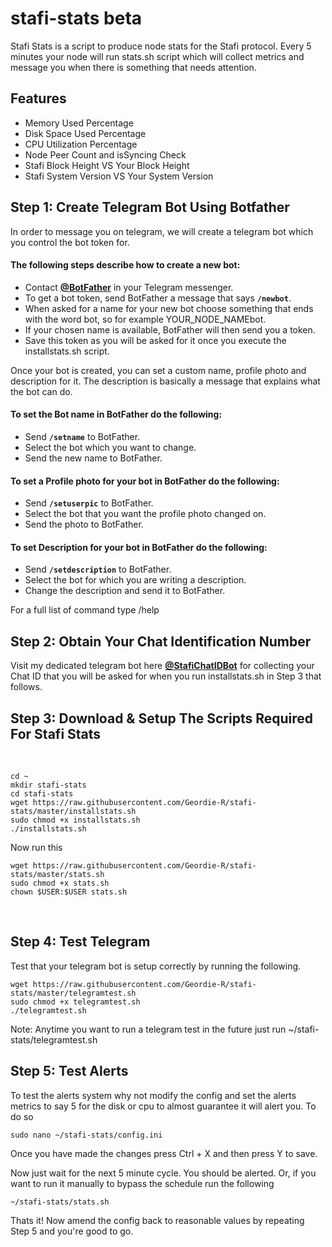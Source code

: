 # stafi-stats beta
Stafi Stats is a script to produce node stats for the Stafi protocol. Every 5 minutes your node will run stats.sh script which will collect metrics and message you when there is something that needs attention.
## Features
* Memory Used Percentage
* Disk Space Used Percentage
* CPU Utilization Percentage
* Node Peer Count and isSyncing Check
* Stafi Block Height VS Your Block Height
* Stafi System Version VS Your System Version

## Step 1: Create Telegram Bot Using Botfather

In order to message you on telegram, we will create a telegram bot which you control the bot token for.

#### The following steps describe how to create a new bot:

* Contact [**@BotFather**](https://telegram.me/BotFather) in your Telegram messenger.
* To get a bot token, send BotFather a message that says **`/newbot`**.
* When asked for a name for your new bot choose something that ends with the word bot, so for example YOUR_NODE_NAMEbot.
* If your chosen name is available, BotFather will then send you a token.
* Save this token as you will be asked for it once you execute the installstats.sh script.

Once your bot is created, you can set a custom name, profile photo and description for it. The description is basically a message that explains what the bot can do.

#### To set the Bot name in BotFather do the following:

* Send **`/setname`** to BotFather.
* Select the bot which you want to change.
* Send the new name to BotFather.

#### To set a Profile photo for your bot in BotFather do the following:

* Send **`/setuserpic`** to BotFather.
* Select the bot that you want the profile photo changed on.
* Send the photo to BotFather.

#### To set Description for your bot in BotFather do the following:

* Send **`/setdescription`** to BotFather.
* Select the bot for which you are writing a description.
* Change the description and send it to BotFather.

For a full list of command type /help

## Step 2: Obtain Your Chat Identification Number

Visit my dedicated telegram bot here [**@StafiChatIDBot**](https://t.me/StafiChatIDBot) for collecting your Chat ID that you will be asked for when you run installstats.sh in Step 3 that follows.

## Step 3: Download & Setup The Scripts Required For Stafi Stats

<br>

```
cd ~
mkdir stafi-stats
cd stafi-stats
wget https://raw.githubusercontent.com/Geordie-R/stafi-stats/master/installstats.sh
sudo chmod +x installstats.sh
./installstats.sh

```

Now run this

```
wget https://raw.githubusercontent.com/Geordie-R/stafi-stats/master/stats.sh
sudo chmod +x stats.sh
chown $USER:$USER stats.sh
```
<br>

## Step 4: Test Telegram

Test that your telegram bot is setup correctly by running the following.

```
wget https://raw.githubusercontent.com/Geordie-R/stafi-stats/master/telegramtest.sh
sudo chmod +x telegramtest.sh
./telegramtest.sh
```

Note: Anytime you want to run a telegram test in the future just run ~/stafi-stats/telegramtest.sh

## Step 5: Test Alerts

To test the alerts system why not modify the config and set the alerts metrics to say 5 for the disk or cpu to almost guarantee it will alert you.  To do so

```
sudo nano ~/stafi-stats/config.ini
```

Once you have made the changes press Ctrl + X and then press Y to save.

Now just wait for the next 5 minute cycle.  You should be alerted. Or, if you want to run it manually to bypass the schedule run the following

```
~/stafi-stats/stats.sh
```

Thats it! Now amend the config back to reasonable values by repeating Step 5 and you're good to go.

